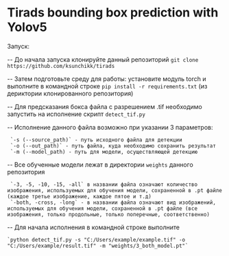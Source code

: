 # Tirads bounding box prediction with Yolov5

Запуск:

-- До начала запуска клонируйте данный репозиторий `git clone https://github.com/ksunchikk/tirads`

-- Затем подготовьте среду для работы: установите модуль torch и выполните в командной строке `pip install -r requirements.txt` (из дериктории клонированного репозитория)

-- Для предсказания бокса файла с разрешением .tif необходимо запустить на исполнение скрипт `detect_tif.py`

-- Исполнение данного файла возможно при указании 3 параметров:



     `-s (--source_path)` - путь исходного файла для детекции
     `-o (--out_path)` - путь файла, куда необходимо сохранить результат
     `-m (--model_path) - путь для модели, осуществляющей детекцию
     
 -- Все обученные модели лежат в директории `weights` данного репозитория



     `-3, -5, -10, -15, -all` в названии файла означают количество изображения, используемых для обучения модели, сохраненной в .pt файле (каждое третье изображение, каждое пятое и т.д)
     `-both, -cross, -long` - в названии файла означают вид изображений, используемых для обучения модели, сохраненной в .pt файле (все изображения, только продольные, только поперечные, соответственно)
  -- Для начала исполнения в командной строке выполните 
  
    `python detect_tif.py -s "C:/Users/example/example.tif" -o "C:/Users/example/result.tif" -m "weights/3_both_model.pt"` 
     
     
     
